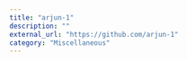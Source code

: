 ```yaml
---
title: "arjun-1"
description: ""
external_url: "https://github.com/arjun-1"
category: "Miscellaneous"
---
```

